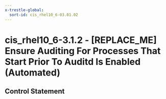```yaml
---
x-trestle-global:
  sort-id: cis_rhel10_6-03.01.02
---
```


# cis_rhel10_6-3.1.2 - \[REPLACE_ME\] Ensure Auditing For Processes That Start Prior To Auditd Is Enabled (Automated)

## Control Statement
